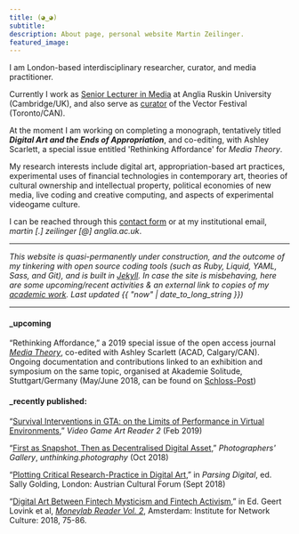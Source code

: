 ```yaml
---
title: (◕‿◕)
subtitle:
description: About page, personal website Martin Zeilinger.
featured_image:
---
```

I am London-based interdisciplinary researcher, curator, and media practitioner.

Currently I work as [Senior Lecturer in Media](https://www.anglia.ac.uk/people/martin-zeilinger) at Anglia Ruskin University (Cambridge/UK), and also serve as [curator](http://vectorfestival.org/) of the Vector Festival (Toronto/CAN).

At the moment I am working on completing a monograph, tentatively titled ***Digital Art and the Ends of Appropriation***, and co-editing, with Ashley Scarlett, a special issue entitled 'Rethinking Affordance' for _Media Theory_.

My research interests include digital art, appropriation-based art practices, experimental uses of financial technologies in contemporary art, theories of cultural ownership and intellectual property, political economies of new media, live coding and creative computing, and aspects of experimental videogame culture.

I can be reached through this [contact form](/contact) or at my institutional email, _martin [.] zeilinger [@] anglia.ac.uk_.

---

_This website is quasi-permanently under construction, and the outcome of my tinkering with open source coding tools (such as Ruby, Liquid, YAML, Sass, and Git), and is built in [Jekyll](https://jekyllrb.com/). In case the site is misbehaving, here are some upcoming/recent activities & an external link to copies of my [academic work](https://anglia.academia.edu/MZ). Last updated {{ "now" | date_to_long_string }})_

---

#### \_upcoming

“Rethinking Affordance,” a 2019 special issue of the open access journal [_Media Theory_](http://mediatheoryjournal.org/), co-edited with Ashley Scarlett (ACAD, Calgary/CAN). Ongoing documentation and contributions linked to an exhibition and symposium on the same topic, organised at Akademie Solitude, Stuttgart/Germany (May/June 2018, can be found on [Schloss-Post][1])

[1]: https:schloss-post.com

#### \_recently published:

“[Survival Interventions in GTA: on the Limits of Performance in Virtual Environments](/blog/survival-interventions-in-gta.html),” _Video Game Art Reader 2_ (Feb 2019)

“[First as Snapshot, Then as Decentralised Digital Asset](/blog/first-as-snapshot-then-as-decentralised-digital-asset.html),” _Photographers' Gallery_, _unthinking.photography_ (Oct 2018)

“[Plotting Critical Research-Practice in Digital Art](/blog/plotting-critical-researchpractice-in-digital-art.html),” in _Parsing Digital_, ed. Sally Golding, London: Austrian Cultural Forum (Sept 2018)

“[Digital Art Between Fintech Mysticism and Fintech Activism](/blog/algomysticism-and-fintech-activism.html),” in Ed. Geert Lovink et al, [_Moneylab Reader Vol. 2_][4], Amsterdam: Institute for Network Culture: 2018, 75-86.

[2]:https://unthinking.photography/articles/first-as-snapshot-then-as-decentralised-digital-asset
[3]:https://www.videogameartgallery.com/vga-reader
[4]:http://networkcultures.org/blog/publication/moneylab-reader-2-overcoming-the-hype/
